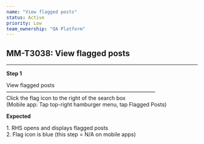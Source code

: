 ```yaml
---
name: "View flagged posts"
status: Active
priority: Low
team_ownership: "QA Platform"
---
```


## MM-T3038: View flagged posts

---

**Step 1**

View flagged posts\
————————————————————————————\
Click the flag icon to the right of the search box\
(Mobile app: Tap top-right hamburger menu, tap Flagged Posts)

**Expected**

1\. RHS opens and displays flagged posts\
2\. Flag icon is blue (this step = N/A on mobile apps)
